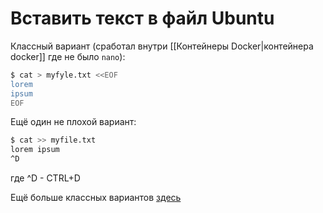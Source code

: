 # Вставить текст в файл Ubuntu

Классный вариант (сработал внутри [[Контейнеры Docker|контейнера docker]] где не было   `nano`):
```bash
$ cat > myfyle.txt <<EOF
lorem
ipsum
EOF
```

Ещё один не плохой вариант:

```bash
$ cat >> myfile.txt
lorem ipsum
^D
```

где ^D - CTRL+D

Ещё больше классных вариантов [здесь](https://linux-notes.org/vstavit-tekst-v-fajl-v-unix-linux/)

